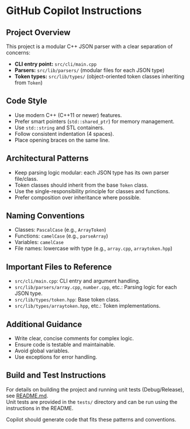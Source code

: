 # GitHub Copilot Instructions

## Project Overview

This project is a modular C++ JSON parser with a clear separation of concerns:

- **CLI entry point:** `src/cli/main.cpp`
- **Parsers:** `src/lib/parsers/` (modular files for each JSON type)
- **Token types:** `src/lib/types/` (object-oriented token classes inheriting from `Token`)

## Code Style

- Use modern C++ (C++11 or newer) features.
- Prefer smart pointers (`std::shared_ptr`) for memory management.
- Use `std::string` and STL containers.
- Follow consistent indentation (4 spaces).
- Place opening braces on the same line.

## Architectural Patterns

- Keep parsing logic modular: each JSON type has its own parser file/class.
- Token classes should inherit from the base `Token` class.
- Use the single-responsibility principle for classes and functions.
- Prefer composition over inheritance where possible.

## Naming Conventions

- Classes: `PascalCase` (e.g., `ArrayToken`)
- Functions: `camelCase` (e.g., `parseArray`)
- Variables: `camelCase`
- File names: lowercase with type (e.g., `array.cpp`, `arraytoken.hpp`)

## Important Files to Reference

- `src/cli/main.cpp`: CLI entry and argument handling.
- `src/lib/parsers/array.cpp`, `number.cpp`, etc.: Parsing logic for each JSON type.
- `src/lib/types/token.hpp`: Base token class.
- `src/lib/types/arraytoken.hpp`, etc.: Token implementations.

## Additional Guidance

- Write clear, concise comments for complex logic.
- Ensure code is testable and maintainable.
- Avoid global variables.
- Use exceptions for error handling.

## Build and Test Instructions

For details on building the project and running unit tests (Debug/Release), see [README.md](../README.md).  
Unit tests are provided in the `tests/` directory and can be run using the instructions in the README.

Copilot should generate code that fits these patterns and conventions.

